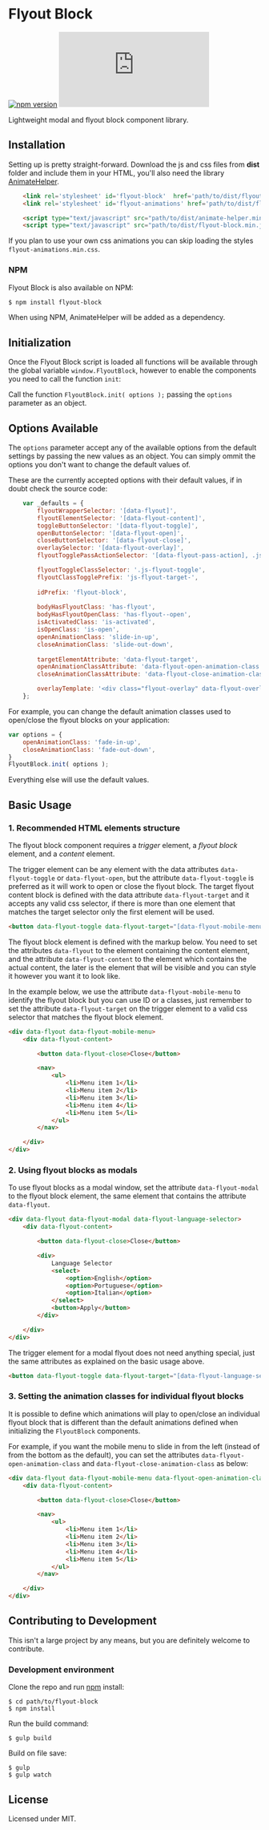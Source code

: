 # Flyout Block

[![npm version](https://badge.fury.io/js/flyout-block.svg)](https://badge.fury.io/js/flyout-block)
[![DragsterJS gzip size](http://img.badgesize.io/https://raw.githubusercontent.com/fluidweb-co/flyout-block/master/dist/flyout-block.min.js?compression=gzip
)](https://raw.githubusercontent.com/fluidweb-co/flyout-block/master/dist/flyout-block.min.js)

Lightweight modal and flyout block component library.



## Installation

Setting up is pretty straight-forward. Download the js and css files from __dist__ folder and include them in your HTML, you'll also need the library [AnimateHelper](https://github.com/fluidweb-co/animate-helper).


```html
    <link rel='stylesheet' id='flyout-block'  href='path/to/dist/flyout-block.min.css' type='text/css' media='all' />
    <link rel='stylesheet' id='flyout-animations' href='path/to/dist/flyout-animations.min.css' type='text/css' media='all' />

    <script type="text/javascript" src="path/to/dist/animate-helper.min.js"></script>
    <script type="text/javascript" src="path/to/dist/flyout-block.min.js"></script>
```

If you plan to use your own css animations you can skip loading the styles `flyout-animations.min.css`.


### NPM

Flyout Block is also available on NPM:

```sh
$ npm install flyout-block
```

When using NPM, AnimateHelper will be added as a dependency.



## Initialization

Once the Flyout Block script is loaded all functions will be available through the global variable `window.FlyoutBlock`, however to enable the components you need to call the function `init`:

Call the function `FlyoutBlock.init( options );` passing the `options` parameter as an object.



## Options Available

The `options` parameter accept any of the available options from the default settings by passing the new values as an object. You can simply ommit the options you don't want to change the default values of.

These are the currently accepted options with their default values, if in doubt check the source code:

```js
    var _defaults = {
        flyoutWrapperSelector: '[data-flyout]',
        flyoutElementSelector: '[data-flyout-content]',
        toggleButtonSelector: '[data-flyout-toggle]',
        openButtonSelector: '[data-flyout-open]',
        closeButtonSelector: '[data-flyout-close]',
        overlaySelector: '[data-flyout-overlay]',
        flyoutTogglePassActionSelector: '[data-flyout-pass-action], .js-flyout-pass-action',

        flyoutToggleClassSelector: '.js-flyout-toggle',
        flyoutClassTogglePrefix: 'js-flyout-target-',
        
        idPrefix: 'flyout-block',
        
        bodyHasFlyoutClass: 'has-flyout',
        bodyHasFlyoutOpenClass: 'has-flyout--open',
        isActivatedClass: 'is-activated',
        isOpenClass: 'is-open',
        openAnimationClass: 'slide-in-up',
        closeAnimationClass: 'slide-out-down',
        
        targetElementAttribute: 'data-flyout-target',
        openAnimationClassAttribute: 'data-flyout-open-animation-class',
        closeAnimationClassAttribute: 'data-flyout-close-animation-class',

        overlayTemplate: '<div class="flyout-overlay" data-flyout-overlay></div>',
    };
```

For example, you can change the default animation classes used to open/close the flyout blocks on your application:

```js
var options = {
    openAnimationClass: 'fade-in-up',
    closeAnimationClass: 'fade-out-down',
}
FlyoutBlock.init( options );
```

Everything else will use the default values.



## Basic Usage

### 1. Recommended HTML elements structure

The flyout block component requires a _trigger_ element, a _flyout block_ element, and a _content_ element.

The trigger element can be any element with the data attributes `data-flyout-toggle` or `data-flyout-open`, but the attribute `data-flyout-toggle` is preferred as it will work to open or close the flyout block. The target flyout content block is defined with the data attribute `data-flyout-target` and it accepts any valid css selector, if there is more than one element that matches the target selector only the first element will be used.

```html
<button data-flyout-toggle data-flyout-target="[data-flyout-mobile-menu]">Show</button>
```

The flyout block element is defined with the markup below. You need to set the attributes `data-flyout` to the element containing the content element, and the attribute `data-flyout-content` to the element which contains the actual content, the later is the element that will be visible and you can style it however you want it to look like.

In the example below, we use the attribute `data-flyout-mobile-menu` to identify the flyout block but you can use ID or a classes, just remember to set the attribute `data-flyout-target` on the trigger element to a valid css selector that matches the flyout block element.

```html
<div data-flyout data-flyout-mobile-menu>
    <div data-flyout-content>

        <button data-flyout-close>Close</button>

        <nav>
            <ul>
                <li>Menu item 1</li>
                <li>Menu item 2</li>
                <li>Menu item 3</li>
                <li>Menu item 4</li>
                <li>Menu item 5</li>
            </ul>
        </nav>

    </div>
</div>
```

### 2. Using flyout blocks as modals

To use flyout blocks as a modal window, set the attribute `data-flyout-modal` to the flyout block element, the same element that contains the attribute `data-flyout`.

```html
<div data-flyout data-flyout-modal data-flyout-language-selector>
    <div data-flyout-content>

        <button data-flyout-close>Close</button>

        <div>
            Language Selector
            <select>
                <option>English</option>
                <option>Portuguese</option>
                <option>Italian</option>
            </select>
            <button>Apply</button>
        </div>

    </div>
</div>
```

The trigger element for a modal flyout does not need anything special, just the same attributes as explained on the basic usage above.

```html
<button data-flyout-toggle data-flyout-target="[data-flyout-language-selector]">Choose language</button>
```

### 3. Setting the animation classes for individual flyout blocks

It is possible to define which animations will play to open/close an individual flyout block that is different than the default animations defined when initializing the `FlyoutBlock` components.

For example, if you want the mobile menu to slide in from the left (instead of from the bottom as the default), you can set the attributes `data-flyout-open-animation-class` and `data-flyout-close-animation-class` as below:

```html
<div data-flyout data-flyout-mobile-menu data-flyout-open-animation-class="slide-in-left" data-flyout-close-animation-class="slide-out-left">
    <div data-flyout-content>

        <button data-flyout-close>Close</button>

        <nav>
            <ul>
                <li>Menu item 1</li>
                <li>Menu item 2</li>
                <li>Menu item 3</li>
                <li>Menu item 4</li>
                <li>Menu item 5</li>
            </ul>
        </nav>

    </div>
</div>
```


## Contributing to Development

This isn't a large project by any means, but you are definitely welcome to contribute.

### Development environment

Clone the repo and run [npm](http://npmjs.org/) install:

```
$ cd path/to/flyout-block
$ npm install
```

Run the build command:

```
$ gulp build
```

Build on file save:

```
$ gulp
$ gulp watch
```


## License

Licensed under MIT.
